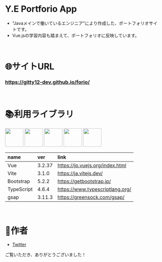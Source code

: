 ﻿# Y.E Portforio App
* "Javaメインで働いているエンジニア"により作成した、ポートフォリオサイトです。
* Vue.jsの学習内容も踏まえて、ポートフォリオに反映しています。
<br>

# 🌐サイトURL
### **https://gitty12-dev.github.io/forio/**
<br>

# 📚利用ライブラリ
<p align="left">
  <a href="https://jp.vuejs.org/index.html"><img src="https://user-images.githubusercontent.com/39142850/71645835-a98d4580-2d21-11ea-9693-348d12101bb4.png" width="60px;" /></a>
  <a href="https://ja.vitejs.dev/"><img src="https://user-images.githubusercontent.com/28287802/205847600-4b58ef41-177f-4bcb-bdb0-c2c569501940.png" width="60px;" /></a>
  <a href="https://getbootstrap.jp/"><img src="https://user-images.githubusercontent.com/28287802/205848845-1c36e35b-404a-4153-96b7-a6a5c1cd2e23.svg" width="60px;" /></a>
  <a href="https://www.typescriptlang.org/"><img src="https://user-images.githubusercontent.com/28287802/205849769-62d4dff2-9ee5-4181-a4ad-30c89ff7b7a7.png" width="60px;" /></a>
  <a href="https://greensock.com/gsap/"><img src="https://user-images.githubusercontent.com/28287802/205849559-80486afa-98be-43f2-9137-a430d4a8fcb1.svg" width="60px;" /></a>
</p>

|name|ver|link|
|:--|:--|:--|
|Vue|3.2.37|https://jp.vuejs.org/index.html|
|Vite|3.1.0|https://ja.vitejs.dev/|
|Bootstrap|5.2.2|https://getbootstrap.jp/|
|TypeScript|4.6.4|https://www.typescriptlang.org/|
|gsap|3.11.3|https://greensock.com/gsap/|

<br>

# 👤作者

* [Twitter](https://twitter.com/P0_ToF)

ご覧いただき、ありがとうございました！